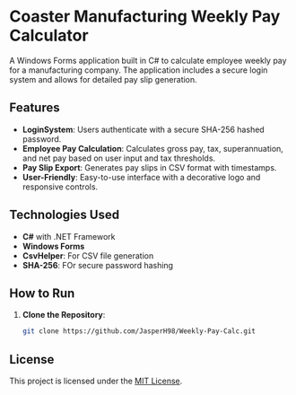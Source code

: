# Coaster Manufacturing Weekly Pay Calculator

A Windows Forms application built in C# to calculate employee weekly pay for a manufacturing company. The application includes a secure login system and allows for detailed pay slip generation.

## Features
- **LoginSystem**: Users authenticate with a secure SHA-256 hashed password.
- **Employee Pay Calculation**: Calculates gross pay, tax, superannuation, and net pay based on user input and tax thresholds.
- **Pay Slip Export**: Generates pay slips in CSV format with timestamps.
- **User-Friendly**: Easy-to-use interface with a decorative logo and responsive controls.

## Technologies Used
- **C#** with .NET Framework
- **Windows Forms**
- **CsvHelper**: For CSV file generation
- **SHA-256**: FOr secure password hashing

## How to Run
1. **Clone the Repository**:
	```bash
	git clone https://github.com/JasperH98/Weekly-Pay-Calc.git

## License
This project is licensed under the [MIT License](LICENSE).